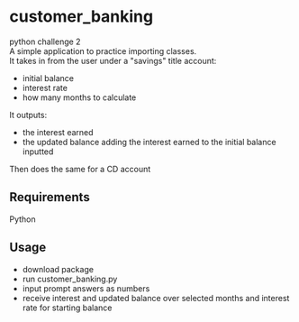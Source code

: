 # customer_banking
 python challenge 2  
 A simple application to practice importing classes.  
 It takes in from the user under a "savings" title account:
- initial balance
- interest rate
- how many months to calculate  

It outputs:  

- the interest earned
- the updated balance adding the interest earned to the initial balance inputted  

Then does the same for a CD account  

## Requirements
Python

## Usage
- download package
- run customer_banking.py
- input prompt answers as numbers
- receive interest and updated balance over selected months and interest rate for starting balance